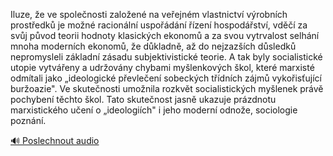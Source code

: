 
Iluze, že ve společnosti založené na veřejném vlastnictví výrobních prostředků je možné racionální uspořádání řízení hospodářství, vděčí za svůj původ teorii hodnoty klasických ekonomů a za svou vytrvalost selhání mnoha moderních ekonomů, že důkladně, až do nejzazších důsledků nepromysleli základní zásadu subjektivistické teorie. A tak byly socialistické utopie vytvářeny a udržovány chybami myšlenkových škol, které marxisté odmítali jako „ideologické převlečení sobeckých třídních zájmů vykořisťující buržoazie". Ve skutečnosti umožnila rozkvět socialistických myšlenek právě pochybení těchto škol. Tato skutečnost jasně ukazuje prázdnotu marxistického učení o „ideologiích" i jeho moderní odnože, sociologie poznání.

[🔊 Poslechnout audio](/data/7-paragraphs/audio/chapter_42/para_001-Iluze-e-ve-spolenosti-zaloen-na-veejnm-vlas.mp3)
